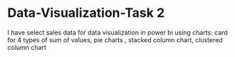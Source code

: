 # Data-Visualization-Task 2
I have select sales data for data visualization in power bi
using charts: card for 4 types of sum of values, pie charts , stacked column chart, clustered column chart 
